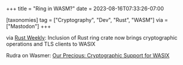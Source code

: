 +++
title = "Ring in WASM?"
date = 2023-08-16T07:33:26-07:00

[taxonomies]
tag = ["Cryptography", "Dev", "Rust", "WASM"]
via = ["Mastodon"]
+++

via [Rust Weekly](https://mastodon.social/@rust_discussions/110898182273154663): Inclusion of Rust ring crate now brings cryptographic operations and TLS clients to WASIX

<!-- more -->

Rudra on Wasmer: [Our Precious: Cryptographic Support for WASIX](https://wasmer.io/posts/cryptographic-support-for-wasix)
